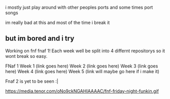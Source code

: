 i mostly just play around with other peoples ports and some times port songs

im really bad at this and most of the time i break it

but im bored and i try
-----------------------------------------------------------------------------------

Working on fnf fnaf 1! Each week well be split into 4 differnt repositorys so it wont break so easy.

FNaf 1
Week 1 (link goes here)
Week 2 (link goes here)
Week 3 (link goes here)
Week 4 (link goes here)
Week 5 (link will maybe go here if i make it)

Fnaf 2 is yet to be seen :|


https://media.tenor.com/oNo9ckNGAHIAAAAC/fnf-friday-night-funkin.gif

